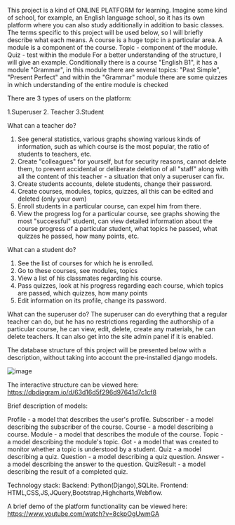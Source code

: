This project is a kind of ONLINE PLATFORM for learning. Imagine some kind of school, for example, an English language school, so it has its own platform where you can also study additionally in addition to basic classes.
The terms specific to this project will be used below, so I will briefly describe what each means.
A course is a huge topic in a particular area.
A module is a component of the course.
Topic - component of the module.
Quiz - test within the module
For a better understanding of the structure, I will give an example.
Conditionally there is a course "English B1", it has a module "Grammar", in this module there are several topics: "Past Simple", "Present Perfect" and within the "Grammar" module there are some quizzes in which understanding of the entire module is checked

There are 3 types of users on the platform:

1.Superuser
2. Teacher
3.Student

What can a teacher do?
1. See general statistics, various graphs showing various kinds of information, such as which course is the most popular, the ratio of students to teachers, etc.
2. Create "colleagues" for yourself, but for security reasons, cannot delete them, to prevent accidental or deliberate deletion of all "staff" along with all the content of this teacher - a situation that only a superuser can fix.
3. Create students accounts, delete students, change their password.
4. Create courses, modules, topics, quizzes, all this can be edited and deleted (only your own)
5. Enroll students in a particular course, can expel him from there.
6. View the progress log for a particular course, see graphs showing the most "successful" student, can view detailed information about the course progress of a particular student, what topics he passed, what quizzes he passed, how many points, etc.
 
What can a student do?
1. See the list of courses for which he is enrolled.
2. Go to these courses, see modules, topics
3. View a list of his classmates regarding his course.
4. Pass quizzes, look at his progress regarding each course, which topics are passed, which quizzes, how many points
5. Edit information on its profile, change its password.

What can the superuser do?
The superuser can do everything that a regular teacher can do, but he has no restrictions regarding the authorship of a particular course, he can view, edit, delete, create any materials, he can delete teachers. It can also get into the site admin panel if it is enabled.

The database structure of this project will be presented below with a description, without taking into account the pre-installed django models.

 ![image](https://user-images.githubusercontent.com/96882434/215338423-5f375910-05e2-4c28-aa8b-3ffe1a4447ad.png)

The interactive structure can be viewed here:
https://dbdiagram.io/d/63d16d5f296d97641d7c1cf8

Brief description of models:

Profile - a model that describes the user's profile.
Subscriber - a model describing the subscriber of the course.
Course - a model describing a course.
Module - a model that describes the module of the course.
Topic - a model describing the module's topic.
Got -  a model that was created to monitor whether a topic is understood by a student.
Quiz - a model describing a quiz.
Question - a model describing a quiz question.
Answer - a model describing the answer to the question.
QuizResult - a model describing the result of a completed quiz.

Technology stack:
Backend: Python(Django),SQLite.
Frontend: HTML,CSS,JS,JQuery,Bootstrap,Highcharts,Webflow.

A brief demo of the platform functionality can be viewed here:
https://www.youtube.com/watch?v=8ckpOgUwmGA

